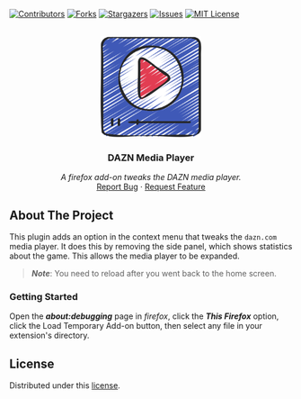 <div id="top"></div>

<!-- PROJECT SHIELDS -->
[![Contributors][contributors-shield]][contributors-url]
[![Forks][forks-shield]][forks-url]
[![Stargazers][stars-shield]][stars-url]
[![Issues][issues-shield]][issues-url]
[![MIT License][license-shield]][license-url]
<!-- END OF PROJECT SHIELDS -->

<!-- PROJECT LOGO -->
<br />
<div align="center">
    <a href="https://www.flaticon.com/authors/juicy-fish">
        <img src="images/videoplayer.png" alt="Videoplayer" height="180">
    </a>
    <h3>DAZN Media Player</h3>
    <p>
        <i>A firefox add-on tweaks the DAZN media player.</i>
        <br />
        <a href="https://github.com/peterhnm/dazn_player/issues">Report Bug</a>
        ·
        <a href="https://github.com/peterhnm/dazn_player/pulls">Request Feature</a>
    </p>
</div>

## About The Project
This plugin adds an option in the context menu that tweaks the `dazn.com` media player.
It does this by removing the side panel, which shows statistics about the game.
This allows the media player to be expanded.
> *__Note__*: You need to reload after you went back to the home screen.

### Getting Started

Open the *__about:debugging__* page in *firefox*, click the *__This Firefox__* option, click the
Load Temporary Add-on button, then select any file in your extension's directory.

## License

Distributed under this [license](LICENSE).


<!-- MARKDOWN LINKS & IMAGES -->
<!-- https://www.markdownguide.org/basic-syntax/#reference-style-links -->
[contributors-shield]: https://img.shields.io/github/contributors/peterhnm/dazn_player.svg?style=for-the-badge
[contributors-url]: https://github.com/peterhnm/dazn_player/graphs/contributors

[forks-shield]: https://img.shields.io/github/forks/peterhnm/dazn_player.svg?style=for-the-badge
[forks-url]: https://github.com/peterhnm/dazn_player/network/members

[stars-shield]: https://img.shields.io/github/stars/peterhnm/dazn_player.svg?style=for-the-badge
[stars-url]: https://github.com/peterhnm/dazn_player/stargazers

[issues-shield]: https://img.shields.io/github/issues/peterhnm/dazn_player.svg?style=for-the-badge
[issues-url]: https://github.com/peterhnm/dazn_player/issues

[license-shield]: https://img.shields.io/github/license/peterhnm/dazn_player.svg?style=for-the-badge
[license-url]: https://github.com/peterhnm/dazn_player/blob/main/LICENSE
